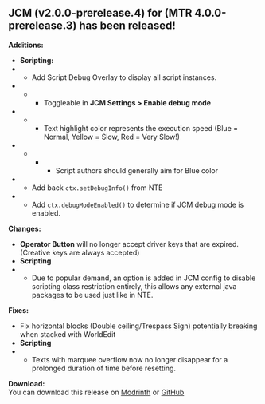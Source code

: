 ## JCM (v2.0.0-prerelease.4) for (MTR 4.0.0-prerelease.3) has been released!

**Additions:**
- **Scripting:**
- - Add Script Debug Overlay to display all script instances.
- - - Toggleable in **JCM Settings > Enable debug mode**
- - - Text highlight color represents the execution speed (Blue = Normal, Yellow = Slow, Red = Very Slow!)
- - - - Script authors should generally aim for Blue color
- - Add back `ctx.setDebugInfo()` from NTE
- - Add `ctx.debugModeEnabled()` to determine if JCM debug mode is enabled.

**Changes:**
- **Operator Button** will no longer accept driver keys that are expired. (Creative keys are always accepted)
- **Scripting**
- - Due to popular demand, an option is added in JCM config to disable scripting class restriction entirely, this allows any external java packages to be used just like in NTE.

**Fixes:**
- Fix horizontal blocks (Double ceiling/Trespass Sign) potentially breaking when stacked with WorldEdit
- **Scripting**
- - Texts with marquee overflow now no longer disappear for a prolonged duration of time before resetting.

**Download:**  
You can download this release on [Modrinth](https://modrinth.com/mod/jcm) or [GitHub](https://github.com/DistrictOfJoban/Joban-Client-Mod/releases)
